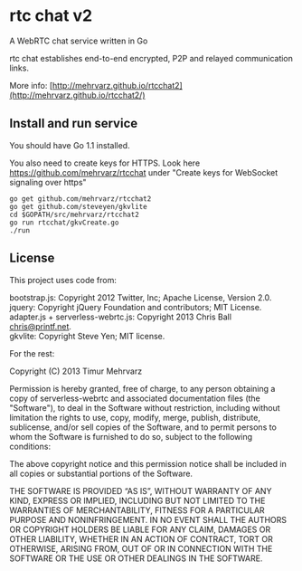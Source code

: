 rtc chat v2
===========

A WebRTC chat service written in Go

rtc chat establishes end-to-end encrypted, P2P and relayed communication links.

More info: [http://mehrvarz.github.io/rtcchat2](http://mehrvarz.github.io/rtcchat2/)

Install and run service
-----------------------

You should have Go 1.1 installed.

You also need to create keys for HTTPS. Look here https://github.com/mehrvarz/rtcchat
under "Create keys for WebSocket signaling over https"

	go get github.com/mehrvarz/rtcchat2
	go get github.com/steveyen/gkvlite
	cd $GOPATH/src/mehrvarz/rtcchat2
	go run rtcchat/gkvCreate.go
	./run


License
-------

This project uses code from:

bootstrap.js: Copyright 2012 Twitter, Inc; Apache License, Version 2.0.<br/>
jquery: Copyright jQuery Foundation and contributors; MIT License.<br/>
adapter.js + serverless-webrtc.js: Copyright 2013 Chris Ball <chris@printf.net>.<br/>
gkvlite: Copyright Steve Yen; MIT license.<br/>

For the rest:

Copyright (C) 2013 Timur Mehrvarz

Permission is hereby granted, free of charge, to any person obtaining a
copy of serverless-webrtc and associated documentation files (the "Software"),
to deal in the Software without restriction, including without limitation the
rights to use, copy, modify, merge, publish, distribute, sublicense, and/or
sell copies of the Software, and to permit persons to whom the Software is
furnished to do so, subject to the following conditions:

The above copyright notice and this permission notice shall be included in
all copies or substantial portions of the Software.

THE SOFTWARE IS PROVIDED “AS IS”, WITHOUT WARRANTY OF ANY KIND, EXPRESS OR
IMPLIED, INCLUDING BUT NOT LIMITED TO THE WARRANTIES OF MERCHANTABILITY,
FITNESS FOR A PARTICULAR PURPOSE AND NONINFRINGEMENT. IN NO EVENT SHALL THE
AUTHORS OR COPYRIGHT HOLDERS BE LIABLE FOR ANY CLAIM, DAMAGES OR OTHER
LIABILITY, WHETHER IN AN ACTION OF CONTRACT, TORT OR OTHERWISE, ARISING FROM,
OUT OF OR IN CONNECTION WITH THE SOFTWARE OR THE USE OR OTHER DEALINGS IN
THE SOFTWARE.

